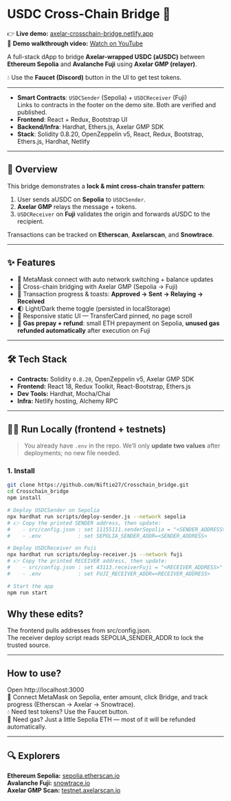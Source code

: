 # USDC Cross-Chain Bridge 🌉  

👉 **Live demo:** [axelar-crosschain-bridge.netlify.app](https://axelar-crosschain-bridge.netlify.app/)  
🎥 **Demo walkthrough video:** [Watch on YouTube](https://www.youtube.com/watch?v=DDRcuVsVzdU)

A full-stack dApp to bridge **Axelar-wrapped USDC (aUSDC)** between **Ethereum Sepolia** and **Avalanche Fuji** using **Axelar GMP (relayer)**.  

💧 Use the **Faucet (Discord)** button in the UI to get test tokens.  

---

- **Smart Contracts**: `USDCSender` (Sepolia) + `USDCReceiver` (Fuji)  
  Links to contracts in the footer on the demo site. Both are verified and published.
- **Frontend**: React + Redux, Bootstrap UI  
- **Backend/Infra**: Hardhat, Ethers.js, Axelar GMP SDK  
- **Stack**: Solidity 0.8.20, OpenZeppelin v5, React, Redux, Bootstrap, Ethers.js, Hardhat, Netlify  

---

## 📖 Overview  

This bridge demonstrates a **lock & mint cross-chain transfer pattern**:  

1. User sends aUSDC on **Sepolia** to `USDCSender`.  
2. **Axelar GMP** relays the message + tokens.  
3. `USDCReceiver` on **Fuji** validates the origin and forwards aUSDC to the recipient.  

Transactions can be tracked on **Etherscan**, **Axelarscan**, and **Snowtrace**.  

---

## ✨ Features  

- 🔑 MetaMask connect with auto network switching + balance updates  
- 🌉 Cross-chain bridging with Axelar GMP (Sepolia → Fuji)  
- 🔔 Transaction progress & toasts: **Approved → Sent → Relaying → Received**  
- 🌓 Light/Dark theme toggle (persisted in localStorage)  
- 📱 Responsive static UI — TransferCard pinned, no page scroll  
- 💨 **Gas prepay + refund**: small ETH prepayment on Sepolia, **unused gas refunded automatically** after execution on Fuji  

---

## 🛠️ Tech Stack  

- **Contracts:** Solidity `0.8.20`, OpenZeppelin v5, Axelar GMP SDK  
- **Frontend:** React 18, Redux Toolkit, React-Bootstrap, Ethers.js  
- **Dev Tools:** Hardhat, Mocha/Chai  
- **Infra:** Netlify hosting, Alchemy RPC  

---

## 🧑‍💻 Run Locally (frontend + testnets)  

> You already have `.env` in the repo. We’ll only **update two values** after deployments; no new file needed.  

### 1. Install 
```bash
git clone https://github.com/Niftie27/Crosschain_bridge.git
cd Crosschain_bridge
npm install

# Deploy USDCSender on Sepolia
npx hardhat run scripts/deploy-sender.js --network sepolia
# 👉 Copy the printed SENDER address, then update:
#    - src/config.json : set 11155111.senderSepolia = "<SENDER_ADDRESS>"
#    - .env            : set SEPOLIA_SENDER_ADDR=<SENDER_ADDRESS>

# Deploy USDCReceiver on Fuji
npx hardhat run scripts/deploy-receiver.js --network fuji
# 👉 Copy the printed RECEIVER address, then update:
#    - src/config.json : set 43113.receiverFuji = "<RECEIVER_ADDRESS>"
#    - .env            : set FUJI_RECEIVER_ADDR=<RECEIVER_ADDRESS>

# Start the app
npm run start
```

## Why these edits?
The frontend pulls addresses from src/config.json.  
The receiver deploy script reads SEPOLIA_SENDER_ADDR to lock the trusted source.  

---

## How to use?
Open http://localhost:3000  
🦊 Connect MetaMask on Sepolia, enter amount, click Bridge, and track progress (Etherscan → Axelar → Snowtrace).  
💧 Need test tokens? Use the Faucet button.  
💨 Need gas? Just a little Sepolia ETH — most of it will be refunded automatically.  

---

## 🔍 Explorers

**Ethereum Sepolia:** [sepolia.etherscan.io](https://sepolia.etherscan.io/)  
**Avalanche Fuji:** [snowtrace.io](https://testnet.snowtrace.io/)  
**Axelar GMP Scan:** [testnet.axelarscan.io](https://testnet.axelarscan.io/)  





